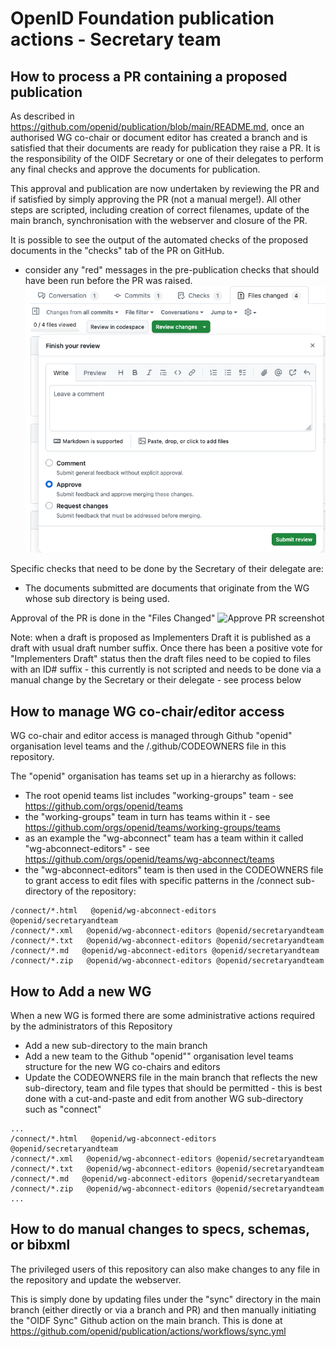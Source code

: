 # OpenID Foundation publication actions - Secretary team

## How to process a PR containing a proposed publication

As described in https://github.com/openid/publication/blob/main/README.md, once an authorised WG co-chair or document editor has created a branch and is satisfied that their documents are ready for publication they raise a PR.  It is the responsibility of the OIDF Secretary or one of their delegates to perform any final checks and approve the documents for publication.

This approval and publication are now undertaken by reviewing the PR and if satisfied by simply approving the PR (not a manual merge!).  All other steps are scripted, including creation of correct filenames, update of the main branch, synchronisation with the webserver and closure of the PR.

It is possible to see the output of the automated checks of the proposed documents in the "checks" tab of the PR on GitHub.
- consider any "red" messages in the pre-publication checks that should have been run before the PR was raised.
![image of checks tab](https://github.com/openid/publication/blob/main/.github/screenshots/approve-pr.png?raw=true)

Specific checks that need to be done by the Secretary of their delegate are:
- The documents submitted are documents that originate from the WG whose sub directory is being used.

Approval of the PR is done in the "Files Changed"
![Approve PR screenshot](https://github.com/openid/publication/blob/main/.github/screenshots/image.jpg?raw=true)

Note: when a draft is proposed as Implementers Draft it is published as a draft with usual draft number suffix.  Once there has been a positive vote for "Implementers Draft" status then the draft files need to be copied to files with an ID# suffix - this currently is not scripted and needs to be done via a manual change by the Secretary or their delegate - see process below

## How to manage WG co-chair/editor access

WG co-chair and editor access is managed through Github "openid" organisation level teams and the /.github/CODEOWNERS file in this repository.

The "openid" organisation has teams set up in a hierarchy as follows:
- The root openid teams list includes "working-groups" team - see https://github.com/orgs/openid/teams
- the "working-groups" team in turn has teams within it - see https://github.com/orgs/openid/teams/working-groups/teams
- as an example the "wg-abconnect" team has a team within it called "wg-abconnect-editors" - see https://github.com/orgs/openid/teams/wg-abconnect/teams
- the "wg-abconnect-editors" team is then used in the CODEOWNERS file to grant access to edit files with specific patterns in the /connect sub-directory of the repository:
```
/connect/*.html   @openid/wg-abconnect-editors @openid/secretaryandteam
/connect/*.xml   @openid/wg-abconnect-editors @openid/secretaryandteam
/connect/*.txt   @openid/wg-abconnect-editors @openid/secretaryandteam
/connect/*.md   @openid/wg-abconnect-editors @openid/secretaryandteam
/connect/*.zip   @openid/wg-abconnect-editors @openid/secretaryandteam
```

## How to Add a new WG

When a new WG is formed there are some administrative actions required by the administrators of this Repository

- Add a new sub-directory to the main branch
- Add a new team to the Github "openid"" organisation level teams structure for the new WG co-chairs and editors
- Update the CODEOWNERS file in the main branch that reflects the new sub-directory, team and file types that should be permitted - this is best done with a cut-and-paste and edit from another WG sub-directory such as "connect"

```
...
/connect/*.html   @openid/wg-abconnect-editors @openid/secretaryandteam
/connect/*.xml   @openid/wg-abconnect-editors @openid/secretaryandteam
/connect/*.txt   @openid/wg-abconnect-editors @openid/secretaryandteam
/connect/*.md   @openid/wg-abconnect-editors @openid/secretaryandteam
/connect/*.zip   @openid/wg-abconnect-editors @openid/secretaryandteam
...
```


## How to do manual changes to specs, schemas, or bibxml

The privileged users of this repository can also make changes to any file in the repository and update the webserver.

This is simply done by updating files under the "sync" directory in the main branch (either directly or via a branch and PR) and then manually initiating the "OIDF Sync" Github action on the main branch.  This is done at https://github.com/openid/publication/actions/workflows/sync.yml
